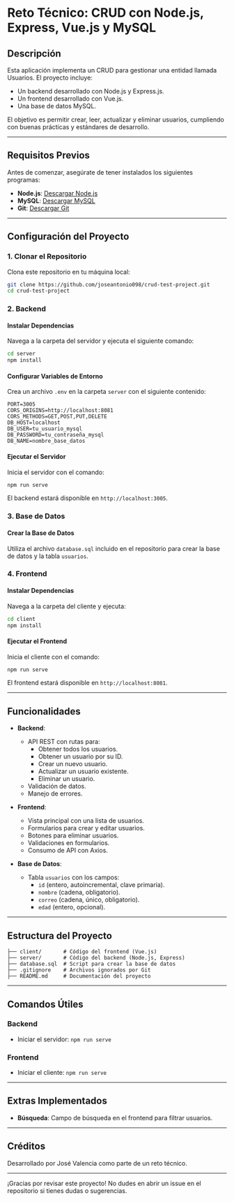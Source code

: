 # Reto Técnico: CRUD con Node.js, Express, Vue.js y MySQL

## Descripción

Esta aplicación implementa un CRUD para gestionar una entidad llamada Usuarios. El proyecto incluye:

- Un backend desarrollado con Node.js y Express.js.
- Un frontend desarrollado con Vue.js.
- Una base de datos MySQL.

El objetivo es permitir crear, leer, actualizar y eliminar usuarios, cumpliendo con buenas prácticas y estándares de desarrollo.

---

## Requisitos Previos

Antes de comenzar, asegúrate de tener instalados los siguientes programas:

- **Node.js**: [Descargar Node.js](https://nodejs.org/)
- **MySQL**: [Descargar MySQL](https://www.mysql.com/)
- **Git**: [Descargar Git](https://git-scm.com/)

---

## Configuración del Proyecto

### 1. Clonar el Repositorio

Clona este repositorio en tu máquina local:

```bash
git clone https://github.com/joseantonio098/crud-test-project.git
cd crud-test-project
```

### 2. Backend

#### Instalar Dependencias

Navega a la carpeta del servidor y ejecuta el siguiente comando:

```bash
cd server
npm install
```

#### Configurar Variables de Entorno

Crea un archivo `.env` en la carpeta `server` con el siguiente contenido:

```env
PORT=3005
CORS_ORIGINS=http://localhost:8081
CORS_METHODS=GET,POST,PUT,DELETE
DB_HOST=localhost
DB_USER=tu_usuario_mysql
DB_PASSWORD=tu_contraseña_mysql
DB_NAME=nombre_base_datos
```

#### Ejecutar el Servidor

Inicia el servidor con el comando:

```bash
npm run serve
```

El backend estará disponible en `http://localhost:3005`.

### 3. Base de Datos

#### Crear la Base de Datos

Utiliza el archivo `database.sql` incluido en el repositorio para crear la base de datos y la tabla `usuarios`.

### 4. Frontend

#### Instalar Dependencias

Navega a la carpeta del cliente y ejecuta:

```bash
cd client
npm install
```

#### Ejecutar el Frontend

Inicia el cliente con el comando:

```bash
npm run serve
```

El frontend estará disponible en `http://localhost:8081`.

---

## Funcionalidades

- **Backend**:

  - API REST con rutas para:
    - Obtener todos los usuarios.
    - Obtener un usuario por su ID.
    - Crear un nuevo usuario.
    - Actualizar un usuario existente.
    - Eliminar un usuario.
  - Validación de datos.
  - Manejo de errores.

- **Frontend**:

  - Vista principal con una lista de usuarios.
  - Formularios para crear y editar usuarios.
  - Botones para eliminar usuarios.
  - Validaciones en formularios.
  - Consumo de API con Axios.

- **Base de Datos**:
  - Tabla `usuarios` con los campos:
    - `id` (entero, autoincremental, clave primaria).
    - `nombre` (cadena, obligatorio).
    - `correo` (cadena, único, obligatorio).
    - `edad` (entero, opcional).

---

## Estructura del Proyecto

```plaintext
├── client/       # Código del frontend (Vue.js)
├── server/       # Código del backend (Node.js, Express)
├── database.sql  # Script para crear la base de datos
├── .gitignore    # Archivos ignorados por Git
├── README.md     # Documentación del proyecto
```

---

## Comandos Útiles

### Backend

- Iniciar el servidor: `npm run serve`

### Frontend

- Iniciar el cliente: `npm run serve`

---

## Extras Implementados

- **Búsqueda**: Campo de búsqueda en el frontend para filtrar usuarios.

---

## Créditos

Desarrollado por José Valencia como parte de un reto técnico.

---

¡Gracias por revisar este proyecto! No dudes en abrir un issue en el repositorio si tienes dudas o sugerencias.
